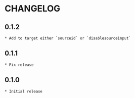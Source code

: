 # CHANGELOG

## 0.1.2

    * Add to target either `sourceid` or `disablesourceinput`

## 0.1.1

    * Fix release

## 0.1.0

    * Initial release
